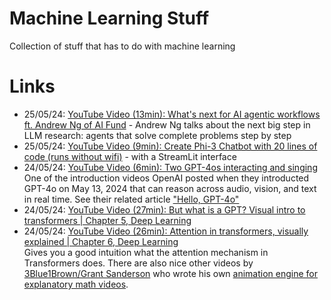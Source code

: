 # Machine Learning Stuff

Collection of stuff that has to do with machine learning

# Links

- 25/05/24: [YouTube Video (13min): What's next for AI agentic workflows ft. Andrew Ng of AI Fund](https://www.youtube.com/watch?v=sal78ACtGTc) - Andrew Ng talks about the next big step in LLM research: agents that solve complete problems step by step
- 25/05/24: [YouTube Video (9min): Create Phi-3 Chatbot with 20 lines of code (runs without wifi)](https://www.youtube.com/watch?v=gzzEVK8p3VM) - with a StreamLit interface
- 24/05/24: [YouTube Video (6min): Two GPT-4os interacting and singing](https://youtu.be/MirzFk_DSiI?si=PEie8gjT4nwurwy5)<br>
  One of the introduction videos OpenAI posted when they introducted GPT-4o on May 13, 2024 that can reason across audio, vision, and text in real time. See their related article ["Hello, GPT-4o"](https://openai.com/index/hello-gpt-4o/)
- 24/05/24: [YouTube Video (27min): But what is a GPT? Visual intro to transformers | Chapter 5, Deep Learning](https://youtu.be/wjZofJX0v4M?si=w2919EbAb6KFWxx8)<br>
- 24/05/24: [YouTube Video (26min): Attention in transformers, visually explained | Chapter 6, Deep Learning](https://youtu.be/eMlx5fFNoYc?si=shGK_5l0TCvClWas)<br>
  Gives you a good intuition what the attention mechanism in Transformers does. There are also nice other videos by [3Blue1Brown/Grant Sanderson](https://www.youtube.com/@3blue1brown) who wrote his own [animation engine for explanatory math videos](https://www.3blue1brown.com/about).




